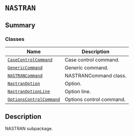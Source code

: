 # `NASTRAN`

<a id="summary"></a>

## Summary

### Classes

| Name | Description |
|--------------------------------------------------------------------------------------------------------------------------------------------------|--------------------------|
| [`CaseControlCommand`](CaseControlCommand.md#ansys.mechanical.stubs.v242.Ansys.ACT.Automation.Mechanical.FE.NASTRAN.CaseControlCommand)          | Case control command.    |
| [`GenericCommand`](GenericCommand.md#ansys.mechanical.stubs.v242.Ansys.ACT.Automation.Mechanical.FE.NASTRAN.GenericCommand)                      | Generic command.         |
| [`NASTRANCommand`](NASTRANCommand.md#ansys.mechanical.stubs.v242.Ansys.ACT.Automation.Mechanical.FE.NASTRAN.NASTRANCommand)                      | NASTRANCommand class.    |
| [`NastranOption`](NastranOption.md#ansys.mechanical.stubs.v242.Ansys.ACT.Automation.Mechanical.FE.NASTRAN.NastranOption)                         | Option.                  |
| [`NastranOptionLine`](NastranOptionLine.md#ansys.mechanical.stubs.v242.Ansys.ACT.Automation.Mechanical.FE.NASTRAN.NastranOptionLine)             | Option line.             |
| [`OptionsControlCommand`](OptionsControlCommand.md#ansys.mechanical.stubs.v242.Ansys.ACT.Automation.Mechanical.FE.NASTRAN.OptionsControlCommand) | Options control command. |

<a id="description"></a>

## Description

NASTRAN subpackage.

<!-- !! processed by numpydoc !! -->

